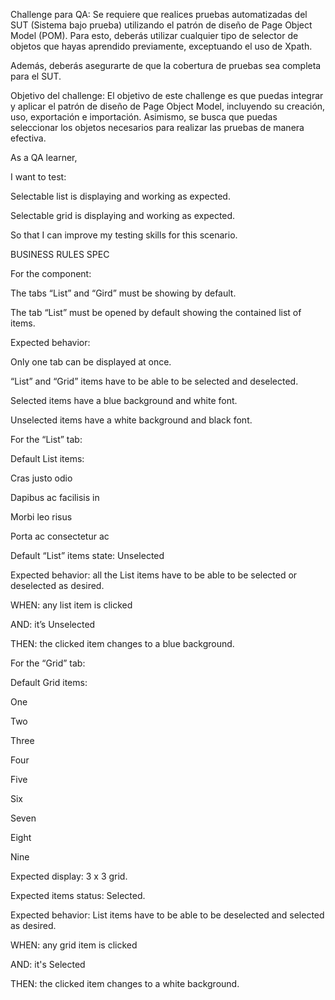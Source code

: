 Challenge para QA: Se requiere que realices pruebas automatizadas del SUT (Sistema bajo prueba) utilizando el patrón de diseño de Page Object Model
(POM). Para esto, deberás utilizar cualquier tipo de selector de objetos que hayas aprendido previamente, exceptuando el uso de Xpath.

Además, deberás asegurarte de que la cobertura de pruebas sea completa para el SUT.

Objetivo del challenge: El objetivo de este challenge es que puedas integrar y aplicar el patrón de diseño de Page Object Model, incluyendo su
creación, uso, exportación e importación. Asimismo, se busca que puedas seleccionar los objetos necesarios para realizar las pruebas de manera
efectiva.

As a QA learner,

I want to test:

Selectable list is displaying and working as expected.

Selectable grid is displaying and working as expected.

So that I can improve my testing skills for this scenario.

BUSINESS RULES SPEC

For the component:

The tabs “List” and “Gird” must be showing by default.

The tab “List” must be opened by default showing the contained list of items.

Expected behavior:

Only one tab can be displayed at once.

“List” and “Grid” items have to be able to be selected and deselected.

Selected items have a blue background and white font.

Unselected items have a white background and black font.

For the “List” tab:

Default List items:

Cras justo odio

Dapibus ac facilisis in

Morbi leo risus

Porta ac consectetur ac

Default “List” items state: Unselected

Expected behavior: all the List items have to be able to be selected or deselected as desired.

WHEN: any list item is clicked

AND: it’s Unselected

THEN: the clicked item changes to a blue background.

For the “Grid” tab:

Default Grid items:

One

Two

Three

Four

Five

Six

Seven

Eight

Nine

Expected display: 3 x 3 grid.

Expected items status: Selected.

Expected behavior: List items have to be able to be deselected and selected as desired.

WHEN: any grid item is clicked

AND: it's Selected

THEN: the clicked item changes to a white background.

